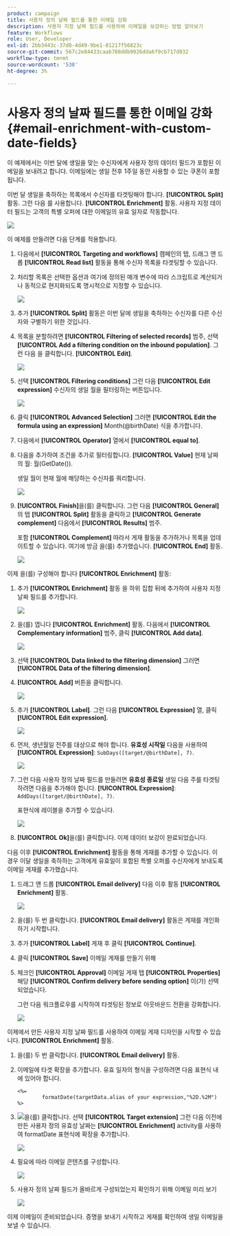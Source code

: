 ```yaml
---
product: campaign
title: 사용자 정의 날짜 필드를 통한 이메일 강화
description: 사용자 지정 날짜 필드를 사용하여 이메일을 보강하는 방법 알아보기
feature: Workflows
role: User, Developer
exl-id: 2bb3443c-37d8-4d49-9be1-81217f56823c
source-git-commit: 567c2e84433caab708ddb9026dda6f9cb717d032
workflow-type: tm+mt
source-wordcount: '538'
ht-degree: 3%

---
```


# 사용자 정의 날짜 필드를 통한 이메일 강화{#email-enrichment-with-custom-date-fields}



이 예제에서는 이번 달에 생일을 맞는 수신자에게 사용자 정의 데이터 필드가 포함된 이메일을 보내려고 합니다. 이메일에는 생일 전후 1주일 동안 사용할 수 있는 쿠폰이 포함됩니다.

이번 달 생일을 축하하는 목록에서 수신자를 타겟팅해야 합니다. **[!UICONTROL Split]** 활동. 그런 다음 를 사용합니다. **[!UICONTROL Enrichment]** 활동. 사용자 지정 데이터 필드는 고객의 특별 오퍼에 대한 이메일의 유효 일자로 작동합니다.

![](assets/uc_enrichment.png)

이 예제를 만들려면 다음 단계를 적용합니다.

1. 다음에서 **[!UICONTROL Targeting and workflows]** 캠페인의 탭, 드래그 앤 드롭 **[!UICONTROL Read list]** 활동을 통해 수신자 목록을 타겟팅할 수 있습니다.
1. 처리할 목록은 선택한 옵션과 여기에 정의된 매개 변수에 따라 스크립트로 계산되거나 동적으로 현지화되도록 명시적으로 지정할 수 있습니다.

   ![](assets/uc_enrichment_1.png)

1. 추가 **[!UICONTROL Split]** 활동은 이번 달에 생일을 축하하는 수신자를 다른 수신자와 구별하기 위한 것입니다.
1. 목록을 분할하려면 **[!UICONTROL Filtering of selected records]** 범주, 선택 **[!UICONTROL Add a filtering condition on the inbound population]**. 그런 다음 을 클릭합니다. **[!UICONTROL Edit]**.

   ![](assets/uc_enrichment_2.png)

1. 선택 **[!UICONTROL Filtering conditions]** 그런 다음 **[!UICONTROL Edit expression]** 수신자의 생일 월을 필터링하는 버튼입니다.

   ![](assets/uc_enrichment_3.png)

1. 클릭 **[!UICONTROL Advanced Selection]** 그러면 **[!UICONTROL Edit the formula using an expression]** Month(@birthDate) 식을 추가합니다.
1. 다음에서 **[!UICONTROL Operator]** 열에서 **[!UICONTROL equal to]**.
1. 다음을 추가하여 조건을 추가로 필터링합니다. **[!UICONTROL Value]** 현재 날짜의 월: 월(GetDate()).

   생일 월이 현재 월에 해당하는 수신자를 쿼리합니다.

   ![](assets/uc_enrichment_4.png)

1. **[!UICONTROL Finish]**&#x200B;을(를) 클릭합니다. 그런 다음 **[!UICONTROL General]** 의 탭 **[!UICONTROL Split]** 활동을 클릭하고 **[!UICONTROL Generate complement]** 다음에서 **[!UICONTROL Results]** 범주.

   포함 **[!UICONTROL Complement]** 따라서 게재 활동을 추가하거나 목록을 업데이트할 수 있습니다. 여기에 방금 을(를) 추가했습니다. **[!UICONTROL End]** 활동.

   ![](assets/uc_enrichment_6.png)

이제 을(를) 구성해야 합니다 **[!UICONTROL Enrichment]** 활동:

1. 추가 **[!UICONTROL Enrichment]** 활동 을 하위 집합 뒤에 추가하여 사용자 지정 날짜 필드를 추가합니다.

   ![](assets/uc_enrichment_7.png)

1. 을(를) 엽니다 **[!UICONTROL Enrichment]** 활동. 다음에서 **[!UICONTROL Complementary information]** 범주, 클릭 **[!UICONTROL Add data]**.

   ![](assets/uc_enrichment_8.png)

1. 선택 **[!UICONTROL Data linked to the filtering dimension]** 그러면 **[!UICONTROL Data of the filtering dimension]**.
1. **[!UICONTROL Add]** 버튼을 클릭합니다.

   ![](assets/uc_enrichment_9.png)

1. 추가 **[!UICONTROL Label]**. 그런 다음 **[!UICONTROL Expression]** 열, 클릭 **[!UICONTROL Edit expression]**.

   ![](assets/uc_enrichment_10.png)

1. 먼저, 생년월일 전주를 대상으로 해야 합니다. **유효성 시작일** 다음을 사용하여 **[!UICONTROL Expression]**: `SubDays([target/@birthDate], 7)`.

   ![](assets/uc_enrichment_11.png)

1. 그런 다음 사용자 정의 날짜 필드를 만들려면 **유효성 종료일** 생일 다음 주를 타겟팅하려면 다음을 추가해야 합니다. **[!UICONTROL Expression]**: `AddDays([target/@birthDate], 7)`.

   표현식에 레이블을 추가할 수 있습니다.

   ![](assets/uc_enrichment_12.png)

1. **[!UICONTROL Ok]**&#x200B;을(를) 클릭합니다. 이제 데이터 보강이 완료되었습니다.

다음 이후 **[!UICONTROL Enrichment]** 활동을 통해 게재를 추가할 수 있습니다. 이 경우 이달 생일을 축하하는 고객에게 유효일이 포함된 특별 오퍼를 수신자에게 보내도록 이메일 게재를 추가했습니다.

1. 드래그 앤 드롭 **[!UICONTROL Email delivery]** 다음 이후 활동 **[!UICONTROL Enrichment]** 활동.

   ![](assets/uc_enrichment_15.png)

1. 을(를) 두 번 클릭합니다. **[!UICONTROL Email delivery]** 활동은 게재를 개인화하기 시작합니다.
1. 추가 **[!UICONTROL Label]** 게재 후 클릭 **[!UICONTROL Continue]**.
1. 클릭 **[!UICONTROL Save]** 이메일 게재를 만들기 위해
1. 체크인 **[!UICONTROL Approval]** 이메일 게재 탭 **[!UICONTROL Properties]** 해당 **[!UICONTROL Confirm delivery before sending option]** 이(가) 선택되었습니다.

   그런 다음 워크플로우를 시작하여 타겟팅된 정보로 아웃바운드 전환을 강화합니다.

   ![](assets/uc_enrichment_18.png)

이제에서 만든 사용자 지정 날짜 필드를 사용하여 이메일 게재 디자인을 시작할 수 있습니다. **[!UICONTROL Enrichment]** 활동.

1. 을(를) 두 번 클릭합니다. **[!UICONTROL Email delivery]** 활동.
1. 이메일에 타겟 확장을 추가합니다. 유효 일자의 형식을 구성하려면 다음 표현식 내에 있어야 합니다.

   ```
   <%=
           formatDate(targetData.alias of your expression,"%2D.%2M")  %>
   ```

1. ![](assets/uc_enrichment_16.png)을(를) 클릭합니다. 선택 **[!UICONTROL Target extension]** 그런 다음 이전에 만든 사용자 정의 유효성 날짜는 **[!UICONTROL Enrichment]** activity를 사용하여 formatDate 표현식에 확장을 추가합니다.

   ![](assets/uc_enrichment_19.png)

1. 필요에 따라 이메일 콘텐츠를 구성합니다.

   ![](assets/uc_enrichment_17.png)

1. 사용자 정의 날짜 필드가 올바르게 구성되었는지 확인하기 위해 이메일 미리 보기

   ![](assets/uc_enrichment_20.png)

이제 이메일이 준비되었습니다. 증명을 보내기 시작하고 게재를 확인하여 생일 이메일을 보낼 수 있습니다.
